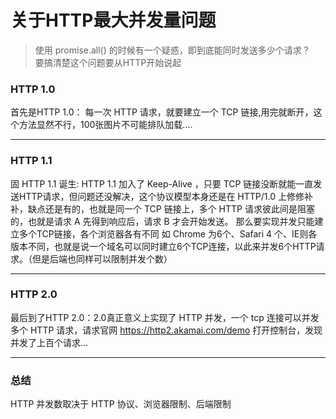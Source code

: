 # 关于HTTP最大并发量问题
> 使用 promise.all() 的时候有一个疑惑，即到底能同时发送多少个请求？  
> 要搞清楚这个问题要从HTTP开始说起 

### HTTP 1.0  
首先是HTTP 1.0： 每一次 HTTP 请求，就要建立一个 TCP 链接,用完就断开，这个方法显然不行，100张图片不可能排队加载....  
***
### HTTP 1.1
固 HTTP 1.1 诞生: HTTP 1.1 加入了 Keep-Alive ，只要 TCP 链接没断就能一直发送HTTP请求，但问题还没解决，这个协议模型本身还是在 HTTP/1.0 上修修补补，缺点还是有的，也就是同一个 TCP 链接上，多个 HTTP 请求彼此间是阻塞的，也就是请求 A 先得到响应后，请求 B 才会开始发送。 那么要实现并发只能建立多个TCP链接，各个浏览器各有不同 如 Chrome 为6个、Safari 4 个、IE则各版本不同，也就是说一个域名可以同时建立6个TCP连接，以此来并发6个HTTP请求。（但是后端也同样可以限制并发个数）
***
### HTTP 2.0
最后到了HTTP 2.0：2.0真正意义上实现了 HTTP 并发，一个 tcp 连接可以并发多个 HTTP 请求，请求官网 https://http2.akamai.com/demo 打开控制台，发现并发了上百个请求...
***
### 总结
HTTP 并发数取决于 HTTP 协议、浏览器限制、后端限制